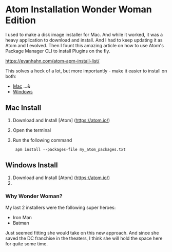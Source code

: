 # Atom Installation Wonder Woman Edition

I used to make a disk image installer for Mac. And while it worked, it was a heavy application to download and install.
And I had to keep updating it as Atom and I evolved. Then I fount this amazing article on how to use
Atom's Package Manager CLI to install Plugins on the fly.

https://evanhahn.com/atom-apm-install-list/

This solves a heck of a lot, but more importantly - make it easier to install on both:

* [Mac](#mac) ...&
* [Windows](#win)


## Mac Install

1. Download and Install [Atom] (https://atom.io/)
2. Open the terminal
3. Run the following command

        apm install --packages-file my_atom_packages.txt

## Windows Install

1. Download and Install [Atom] (https://atom.io/)
2.




### Why Wonder Woman?

My last 2 installers were the following super heroes:

* Iron Man
* Batman

Just seemed fitting she would take on this new approach. And since she saved the DC franchise in the theaters, I think she will hold the space here for quite some time.


